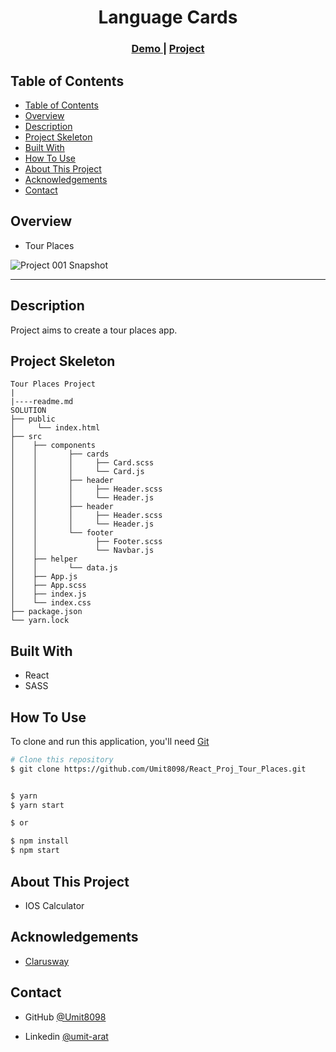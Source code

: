 

<h1 align="center">Language Cards</h1>


<div align="center">
  <h3>
    <a href="https://umit8098.github.io/React-Project-Language-Cards/">
      Demo
    </a>
     | 
    <a href="https://umit8098.github.io/React-Project-Language-Cards/">
      Project
    </a>
 
  </h3>
</div>


## Table of Contents

- [Table of Contents](#table-of-contents)
- [Overview](#overview)
- [Description](#description)
- [Project Skeleton](#project-skeleton)
- [Built With](#built-with)
- [How To Use](#how-to-use)
- [About This Project](#about-this-project)
- [Acknowledgements](#acknowledgements)
- [Contact](#contact)


## Overview
- Tour Places

![Project 001 Snapshot](tour-project.gif)

---


## Description

Project aims to create a tour places app.

## Project Skeleton

```
Tour Places Project
|
|----readme.md   
SOLUTION
├── public
│     └── index.html
├── src
│    ├── components
│    │       ├── cards
│    │       │     ├── Card.scss
│    │       │     └── Card.js
│    │       ├── header
│    │       │     ├── Header.scss
│    │       │     └── Header.js
│    │       ├── header
│    │       │     ├── Header.scss
│    │       │     └── Header.js
│    │       └── footer
│    │             ├── Footer.scss
│    │             └── Navbar.js
│    ├── helper
│    │       └── data.js
│    ├── App.js
│    ├── App.scss
│    ├── index.js
│    └── index.css
├── package.json
└── yarn.lock
```

## Built With

<!-- This section should list any major frameworks that you built your project using. Here are a few examples.-->
- React
- SASS

## How To Use

<!-- This is an example, please update according to your application -->

To clone and run this application, you'll need [Git](https://github.com/Umit8098/React_Proj_Tour_Places.git)


```bash
# Clone this repository
$ git clone https://github.com/Umit8098/React_Proj_Tour_Places.git


$ yarn  
$ yarn start 

$ or

$ npm install
$ npm start
```

## About This Project
- IOS Calculator

## Acknowledgements
- [Clarusway](https://clarusway.com/)

## Contact

<!-- - Website [your-website.com](https://{your-web-site-link}) -->
- GitHub [@Umit8098](https://github.com/Umit8098)

- Linkedin [@umit-arat](https://linkedin.com/in/umit-arat/)
<!-- - Twitter [@your-twitter](https://{twitter.com/your-username}) -->
